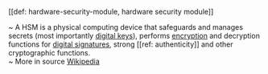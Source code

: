 [[def: hardware-security-module, hardware security module]]

~ A HSM is a physical computing device that safeguards and manages secrets (most importantly [digital keys](https://en.wikipedia.org/wiki/Digital_keys)), performs [encryption](https://en.wikipedia.org/wiki/Encryption) and decryption functions for [digital signatures](https://en.wikipedia.org/wiki/Digital_signature), strong [[ref: authenticity]] and other cryptographic functions.  
~ More in source [Wikipedia](https://en.wikipedia.org/wiki/Hardware_security_module)
